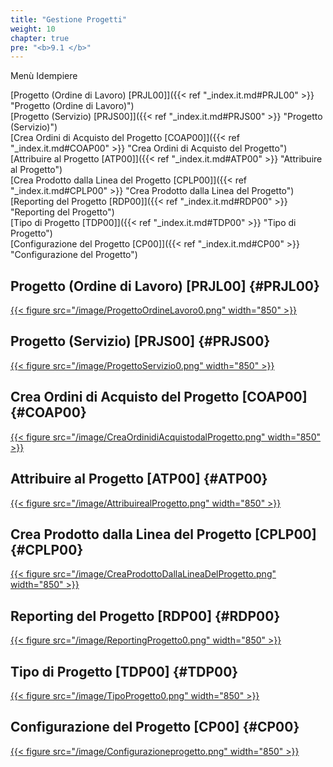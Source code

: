 ```yaml
---
title: "Gestione Progetti"
weight: 10
chapter: true
pre: "<b>9.1 </b>"
---
```


Menù Idempiere

[Progetto (Ordine di Lavoro) [PRJL00]]({{< ref "_index.it.md#PRJL00" >}} "Progetto (Ordine di Lavoro)") <br>
[Progetto (Servizio) [PRJS00]]({{< ref "_index.it.md#PRJS00" >}} "Progetto (Servizio)") <br>
[Crea Ordini di Acquisto del Progetto [COAP00]]({{< ref "_index.it.md#COAP00" >}} "Crea Ordini di Acquisto del Progetto") <br>
[Attribuire al Progetto [ATP00]]({{< ref "_index.it.md#ATP00" >}} "Attribuire al Progetto") <br>
[Crea Prodotto dalla Linea del Progetto [CPLP00]]({{< ref "_index.it.md#CPLP00" >}} "Crea Prodotto dalla Linea del Progetto") <br>
[Reporting del Progetto [RDP00]]({{< ref "_index.it.md#RDP00" >}} "Reporting del Progetto") <br>
[Tipo di Progetto [TDP00]]({{< ref "_index.it.md#TDP00" >}} "Tipo di Progetto") <br>
[Configurazione del Progetto [CP00]]({{< ref "_index.it.md#CP00" >}} "Configurazione del Progetto") <br>

## Progetto (Ordine di Lavoro) [PRJL00] {#PRJL00}
[{{< figure src="/image/ProgettoOrdineLavoro0.png"  width="850"  >}}](/image/ProgettoOrdineLavoro0.png)
## Progetto (Servizio) [PRJS00] {#PRJS00}
[{{< figure src="/image/ProgettoServizio0.png"  width="850"  >}}](/image/ProgettoServizio0.png)
## Crea Ordini di Acquisto del Progetto [COAP00] {#COAP00}
[{{< figure src="/image/CreaOrdinidiAcquistodalProgetto.png"  width="850"  >}}](/image/CreaOrdinidiAcquistodalProgetto.png)
## Attribuire al Progetto [ATP00] {#ATP00}
[{{< figure src="/image/AttribuirealProgetto.png"  width="850"  >}}](/image/AttribuirealProgetto.png)
## Crea Prodotto dalla Linea del Progetto [CPLP00] {#CPLP00}
[{{< figure src="/image/CreaProdottoDallaLineaDelProgetto.png"  width="850"  >}}](/image/CreaProdottoDallaLineaDelProgetto.png)
## Reporting del Progetto [RDP00] {#RDP00}
[{{< figure src="/image/ReportingProgetto0.png"  width="850"  >}}](/image/ReportingProgetto0.png)
## Tipo di Progetto [TDP00] {#TDP00}
[{{< figure src="/image/TipoProgetto0.png"  width="850"  >}}](/image/TipoProgetto0.png)
## Configurazione del Progetto [CP00] {#CP00} 
[{{< figure src="/image/Configurazioneprogetto.png"  width="850"  >}}](/image/Congigurazioneprogetto.png)

